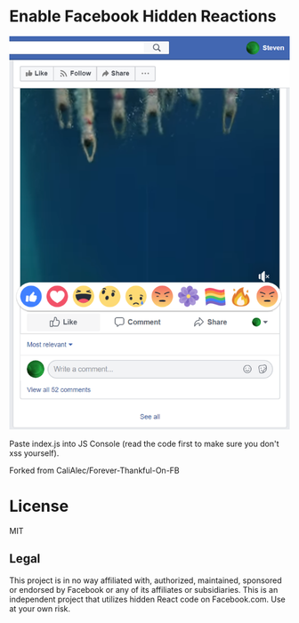 # Enable Facebook Hidden Reactions

<p align="center">
<img width="512" src="https://raw.githubusercontent.com/TangSteven/Enable-Facebook-Hidden-Reactions/master/Screenshot.png">
</p>

Paste index.js into JS Console (read the code first to make sure you don't xss yourself).

Forked from CaliAlec/Forever-Thankful-On-FB

# License

MIT 

## Legal

This project is in no way affiliated with, authorized, maintained, sponsored or endorsed by Facebook or any of its affiliates or subsidiaries. This is an independent project that utilizes hidden React code on Facebook.com. Use at your own risk.

